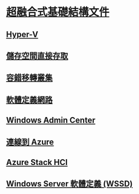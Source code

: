 # [超融合式基礎結構文件](index.yml)
## [Hyper-V](../virtualization/hyper-v/index.md)
## [儲存空間直接存取](../storage/storage-spaces/storage-spaces-direct-overview.md)
## [容錯移轉叢集](../failover-clustering/failover-clustering-overview.md)
## [軟體定義網路](https://docs.microsoft.com/windows-server/networking/sdn/)
## [Windows Admin Center](../manage/windows-admin-center/overview.md)
## [連線到 Azure](../azure-hybrid-services/index.md)
## [Azure Stack HCI](https://docs.microsoft.com/azure-stack/operator/azure-stack-hci-overview)
## [Windows Server 軟體定義 (WSSD)](https://www.microsoft.com/cloud-platform/software-defined-datacenter)
